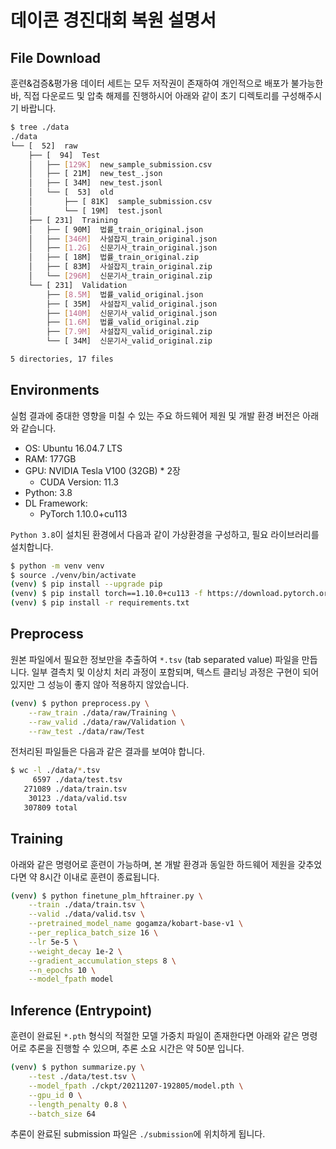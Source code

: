 # 데이콘 경진대회 복원 설명서


## File Download

훈련&검증&평가용 데이터 세트는 모두 저작권이 존재하여 개인적으로 배포가 불가능한 바, 직접 다운로드 및 압축 해제를 진행하시어 아래와 같이 초기 디렉토리를 구성해주시기 바랍니다.

```bash
$ tree ./data
./data
└── [  52]  raw
    ├── [  94]  Test
    │   ├── [129K]  new_sample_submission.csv
    │   ├── [ 21M]  new_test_.json
    │   ├── [ 34M]  new_test.jsonl
    │   └── [  53]  old
    │       ├── [ 81K]  sample_submission.csv
    │       └── [ 19M]  test.jsonl
    ├── [ 231]  Training
    │   ├── [ 90M]  법률_train_original.json
    │   ├── [346M]  사설잡지_train_original.json
    │   ├── [1.2G]  신문기사_train_original.json
    │   ├── [ 18M]  법률_train_original.zip
    │   ├── [ 83M]  사설잡지_train_original.zip
    │   └── [296M]  신문기사_train_original.zip
    └── [ 231]  Validation
        ├── [8.5M]  법률_valid_original.json
        ├── [ 35M]  사설잡지_valid_original.json
        ├── [140M]  신문기사_valid_original.json
        ├── [1.6M]  법률_valid_original.zip
        ├── [7.9M]  사설잡지_valid_original.zip
        └── [ 34M]  신문기사_valid_original.zip

5 directories, 17 files
```

## Environments

실험 결과에 중대한 영향을 미칠 수 있는 주요 하드웨어 제원 및 개발 환경 버전은 아래와 같습니다.

- OS: Ubuntu 16.04.7 LTS
- RAM: 177GB
- GPU: NVIDIA Tesla V100 (32GB) * 2장
  - CUDA Version: 11.3
- Python: 3.8
- DL Framework:
  - PyTorch 1.10.0+cu113


`Python 3.8`이 설치된 환경에서 다음과 같이 가상환경을 구성하고, 필요 라이브러리를 설치합니다.

```bash
$ python -m venv venv
$ source ./venv/bin/activate
(venv) $ pip install --upgrade pip
(venv) $ pip install torch==1.10.0+cu113 -f https://download.pytorch.org/whl/cu113/torch_stable.html
(venv) $ pip install -r requirements.txt
```


## Preprocess

원본 파일에서 필요한 정보만을 추출하여 `*.tsv` (tab separated value) 파일을 만듭니다. 일부 결측치 및 이상치 처리 과정이 포함되며, 텍스트 클리닝 과정은 구현이 되어있지만 그 성능이 좋지 않아 적용하지 않았습니다.

```bash
(venv) $ python preprocess.py \
    --raw_train ./data/raw/Training \
    --raw_valid ./data/raw/Validation \
    --raw_test ./data/raw/Test
```

전처리된 파일들은 다음과 같은 결과를 보여야 합니다.

```bash
$ wc -l ./data/*.tsv
     6597 ./data/test.tsv
   271089 ./data/train.tsv
    30123 ./data/valid.tsv
   307809 total
```


## Training

아래와 같은 명령어로 훈련이 가능하며, 본 개발 환경과 동일한 하드웨어 제원을 갖추었다면 약 8시간 이내로 훈련이 종료됩니다.

```bash
(venv) $ python finetune_plm_hftrainer.py \
    --train ./data/train.tsv \
    --valid ./data/valid.tsv \
    --pretrained_model_name gogamza/kobart-base-v1 \
    --per_replica_batch_size 16 \
    --lr 5e-5 \
    --weight_decay 1e-2 \
    --gradient_accumulation_steps 8 \
    --n_epochs 10 \
    --model_fpath model
```


## Inference (Entrypoint)

훈련이 완료된 `*.pth` 형식의 적절한 모델 가중치 파일이 존재한다면 아래와 같은 명령어로 추론을 진행할 수 있으며, 추론 소요 시간은 약 50분 입니다.

```bash
(venv) $ python summarize.py \
    --test ./data/test.tsv \
    --model_fpath ./ckpt/20211207-192805/model.pth \
    --gpu_id 0 \
    --length_penalty 0.8 \
    --batch_size 64
```

추론이 완료된 submission 파일은 `./submission`에 위치하게 됩니다.
